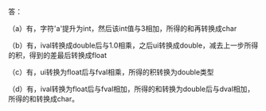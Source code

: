 答：

（a）有，字符'a'提升为int，然后该int值与3相加，所得的和再转换成char

（b）有，ival转换成double后与1.0相乘，之后ui转换成double，减去上一步所得的积，得到的差最后转换成float

（c）有，ui转换为float后与fval相乘，所得的积转换为double类型

（d）有，ival转换为float后与fval相加，所得的和转换为double后与dval相加，所得的和转换成char。

